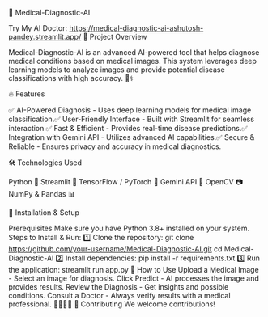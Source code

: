 🏥 Medical-Diagnostic-AI   
 
Try My AI Doctor: https://medical-diagnostic-ai-ashutosh-pandey.streamlit.app/
📌 Project Overview

Medical-Diagnostic-AI is an advanced AI-powered tool that helps diagnose medical conditions based on medical images. This system leverages deep learning models to analyze images and provide potential disease classifications with high accuracy. 🧠⚕️

🔥 Features

✅ AI-Powered Diagnosis - Uses deep learning models for medical image classification.✅ User-Friendly Interface - Built with Streamlit for seamless interaction.✅ Fast & Efficient - Provides real-time disease predictions.✅ Integration with Gemini API - Utilizes advanced AI capabilities.✅ Secure & Reliable - Ensures privacy and accuracy in medical diagnostics.

🛠️ Technologies Used

Python 🐍
Streamlit 🎨
TensorFlow / PyTorch 🧠
Gemini API 🔗
OpenCV 📷
NumPy & Pandas 📊

🚀 Installation & Setup

Prerequisites
Make sure you have Python 3.8+ installed on your system.
Steps to Install & Run:
1️⃣ Clone the repository:
git clone https://github.com/your-username/Medical-Diagnostic-AI.git
cd Medical-Diagnostic-AI
2️⃣ Install dependencies:
pip install -r requirements.txt
3️⃣ Run the application:
streamlit run app.py
🏥 How to Use
Upload a Medical Image - Select an image for diagnosis.
Click Predict - AI processes the image and provides results.
Review the Diagnosis - Get insights and possible conditions.
Consult a Doctor - Always verify results with a medical professional. 👨‍⚕️👩‍⚕️
🤝 Contributing
We welcome contributions! 
